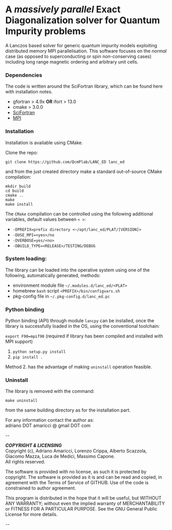 # A *massively parallel* Exact Diagonalization solver for Quantum Impurity problems

A Lanczos based solver for generic quantum impurity models exploiting distributed memory MPI parallelisation. This software focuses on the *normal* case (as opposed to superconducting or spin non-conserving cases) including long range magnetic ordering and arbitrary unit cells. 

### Dependencies

The code is written around the SciFortran library, which can be found here with installation notes.   


* gfortran > 4.9x **OR** ifort  > 13.0
* cmake > 3.0.0    
* [SciFortran](https://github.com/QcmPlab/SciFortran)
* [MPI](https://github.com/open-mpi/ompi)

### Installation

Installation is  available using CMake.    

Clone the repo:

`git clone https://github.com/QcmPlab/LANC_ED lanc_ed`

and from the just created directory make a standard out-of-source CMake compilation:

`mkdir build`  
 `cd build`  
`cmake ..`     
`make`     
`make install`   

The `CMake` compilation can be controlled using the following additional variables, default values between `< >`:   

* `-DPREFIX=prefix directory <~/opt/lanc_ed/PLAT/[VERSION]>` 
* `-DUSE_MPI=<yes>/no`  
* `-DVERBOSE=yes/<no> `  
* `-DBUILD_TYPE=<RELEASE>/TESTING/DEBUG`  

### System loading: 

The library can be loaded into the operative system using one of the following, automatically generated, methods:    

* environment module file `~/.modules.d/lanc_ed/<PLAT>`  
* homebrew `bash` script `<PREFIX>/bin/configvars.sh`
* pkg-config file in `~/.pkg-config.d/lanc_ed.pc`

### Python binding

Python binding (API) through module `lancpy` can be  installed, once the library is successfully loaded in the OS, using the conventional toolchain:

`export F90=mpif90` (required if library has been compiled and installed with MPI support)  

1. `python setup.py install`
2. `pip install .`

Method 2. has the advantage of making `uninstall` operation feasible. 

### Uninstall

The library is removed with the command:

`make uninstall`

from the same building directory as for the installation part. 



For any information contact the author as:  
adriano DOT amaricci @ gmail DOT com

--

***COPYRIGHT & LICENSING***  
Copyright  (c), Adriano Amaricci, Lorenzo Crippa, Alberto Scazzola, Giacomo Mazza, Luca de Medici, Massimo Capone.  
All rights reserved. 

The software is provided with no license, as such it is protected by copyright.
The software is provided as it is and can be read and copied, in agreement with 
the Terms of Service of GITHUB. Use of the code is constrained to author agreement.   

<!--This program is free software: you can redistribute it and/or modify-->
<!--it under the terms of the GNU General Public License as published by-->
<!--the Free Software Foundation, either version 3 of the License, or-->
<!--(at your option) any later version.-->

<!--You should have received a copy of the GNU General Public License-->
<!--along with this program.  If not, see <http://www.gnu.org/licenses/>.-->

This program is distributed in the hope that it will be useful,
but WITHOUT ANY WARRANTY; without even the implied warranty of
MERCHANTABILITY or FITNESS FOR A PARTICULAR PURPOSE.  See the
GNU General Public License for more details.


--



